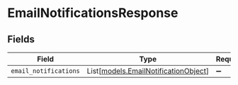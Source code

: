 # EmailNotificationsResponse


## Fields

| Field                                                                        | Type                                                                         | Required                                                                     | Description                                                                  |
| ---------------------------------------------------------------------------- | ---------------------------------------------------------------------------- | ---------------------------------------------------------------------------- | ---------------------------------------------------------------------------- |
| `email_notifications`                                                        | List[[models.EmailNotificationObject](../models/emailnotificationobject.md)] | :heavy_minus_sign:                                                           | N/A                                                                          |